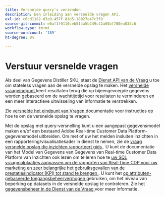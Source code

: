 ```yaml
---
title: Versnelde query's verzenden
description: Een inleiding aan versnelde vragen API.
exl-id: c6cd1182-d3a9-457f-81d5-18027e47c3f9
source-git-commit: e0af1f0110ceb514a5b249c42a05bf780ea834c6
workflow-type: tm+mt
source-wordcount: '189'
ht-degree: 0%

---
```


# Verstuur versnelde vragen

Als deel van Gegevens Distiller SKU, staat de [ Dienst API van de Vraag ](https://developer.adobe.com/experience-platform-apis/references/query-service/) u toe om stateless vragen aan de versnelde opslag te maken. Het [ versnelde vraageindpunt ](https://developer.adobe.com/experience-platform-apis/references/query-service/#tag/Accelerated-Queries) keert resultaten terug die op bijeengevoegde gegevens worden gebaseerd om de wachttijdtijd voor resultaten te verminderen en een meer interactieve uitwisseling van informatie te verstrekken.

Zie [ versnelde het eindpunt van Vragen ](../../api/accelerated-queries.md) documentatie voor instructies op hoe te om de versnelde opslag te vragen.

Met de opslag met query-versnelling kunt u een aangepast gegevensmodel maken en/of een bestaand Adobe Real-time Customer Data Platform-gegevensmodel uitbreiden. Om met of uw het melden insluiten inzichten in een rapportering/visualisatiekader in dienst te nemen, zie de [ vraag versnelde opslag die inzichten rapporteert gids ](./reporting-insights-data-model.md). U kunt de documentatie van het Model van Gegevens van Gegevens van Real-time Customer Data Platform van Inzichten ook lezen om te leren hoe te [ uw SQL vraagmalplaatjes aanpassen om de rapporten van Real-Time CDP voor uw marketing en zeer belangrijke het gebruiksgevallen van de prestatiesindicator (KPI) tot stand te brengen ](../../../dashboards/data-models/cdp-insights-data-model-b2c.md). U kunt het [ op attributen-gebaseerde toegangsbeheervermogen ](../../../access-control/abac/overview.md) gebruiken, om het niveau van beperking op datasets in de versnelde opslag te controleren. Zie het [ gegevensbeheer in de Dienst van de Vraag ](../../data-governance/overview.md#create-field-based-access-restrictions-on-accelerated-datasets)
voor meer informatie.
